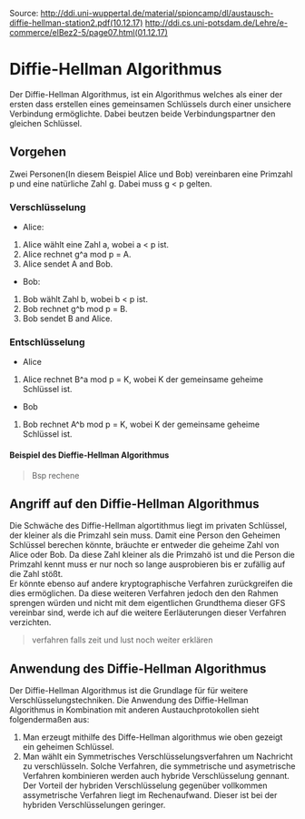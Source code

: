 Source: http://ddi.uni-wuppertal.de/material/spioncamp/dl/austausch-diffie-hellman-station2.pdf(10.12.17)
http://ddi.cs.uni-potsdam.de/Lehre/e-commerce/elBez2-5/page07.html(01.12.17)

# Diffie-Hellman Algorithmus
Der Diffie-Hellman Algorithmus, ist ein Algorithmus welches als einer der ersten dass erstellen eines gemeinsamen Schlüssels durch einer unsichere Verbindung ermöglichte. Dabei beutzen beide Verbindungspartner den gleichen Schlüssel.
## Vorgehen
Zwei Personen(In diesem Beispiel Alice und Bob) vereinbaren eine Primzahl p und eine natürliche Zahl g. Dabei muss g < p gelten.
### Verschlüsselung
* Alice:
1. Alice wählt eine Zahl a, wobei a < p ist.
2. Alice rechnet g^a mod p = A. 
3. Alice sendet A and Bob.  

* Bob:
1. Bob wählt Zahl b, wobei b < p ist.
2. Bob rechnet g^b mod p = B.
3. Bob sendet B and Alice.
### Entschlüsselung
* Alice
1. Alice rechnet B^a mod p = K, wobei K der gemeinsame geheime Schlüssel ist.

* Bob
1. Bob rechnet A^b mod p = K, wobei K der gemeinsame geheime Schlüssel ist.

#### Beispiel des Dieffie-Hellman Algorithmus
> Bsp rechene

## Angriff auf den Diffie-Hellman  Algorithmus
Die Schwäche des Diffie-Hellman algortithmus liegt im privaten Schlüssel, der kleiner als die Primzahl sein muss. Damit eine Person den Geheimen Schlüssel berechen könnte, bräuchte er entweder die geheime Zahl von Alice oder Bob. Da diese Zahl kleiner als die Primzahö ist und die Person die Primzahl kennt muss er nur noch so lange ausprobieren bis er zufällig auf die Zahl stößt.  
Er könnte ebenso auf andere kryptographische Verfahren zurückgreifen die dies ermöglichen. Da diese weiteren Verfahren jedoch den den Rahmen sprengen würden und nicht mit dem eigentlichen Grundthema dieser GFS vereinbar sind, werde ich auf die weitere Eerläuterungen dieser Verfahren verzichten.
> verfahren falls zeit und lust noch weiter erklären

## Anwendung des Diffie-Hellman Algorithmus
Der Diffie-Hellman Algorithmus ist die Grundlage für für weitere Verschlüsselungstechniken. Die Anwendung des Diffie-Hellman Algorithmus in Kombination mit anderen Austauchprotokollen sieht folgendermaßen aus: 
1. Man erzeugt mithilfe des Diffe-Hellman algorithmus wie oben gezeigt ein geheimen Schlüssel.
2. Man wählt ein Symmetrisches Verschlüsselungsverfahren um Nachricht zu verschlüsseln.
Solche Verfahren, die symmetrische und asymetrische Verfahren kombinieren werden auch hybride Verschlüsselung gennant.  
Der Vorteil der hybriden Verschlüsselung gegenüber vollkommen assymetrische Verfahren liegt im Rechenaufwand. Dieser ist bei der hybriden Verschlüsselungen geringer.